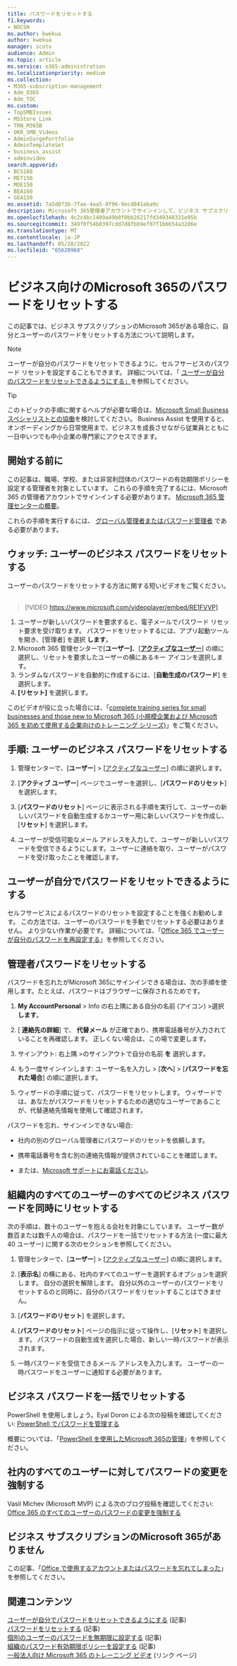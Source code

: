 ```yaml
---
title: パスワードをリセットする
f1.keywords:
- NOCSH
ms.author: kwekua
author: kwekua
manager: scotv
audience: Admin
ms.topic: article
ms.service: o365-administration
ms.localizationpriority: medium
ms.collection:
- M365-subscription-management
- Adm_O365
- Adm_TOC
ms.custom:
- TopSMBIssues
- MSStore_Link
- TRN_M365B
- OKR_SMB_Videos
- AdminSurgePortfolio
- AdminTemplateSet
- business_assist
- adminvideo
search.appverid:
- BCS160
- MET150
- MOE150
- BEA160
- GEA150
ms.assetid: 7a5d073b-7fae-4aa5-8f96-9ecd041aba9c
description: Microsoft 365管理者アカウントでサインインして、ビジネス サブスクリプションのMicrosoft 365がある場合にユーザーのパスワードをリセットします。
ms.openlocfilehash: 4c2c4bc1409a49b0f0bb26217fd349348331e95b
ms.sourcegitcommit: 349f0f54b0397cdd7d8fbb9ef07f1b6654a32d6e
ms.translationtype: MT
ms.contentlocale: ja-JP
ms.lasthandoff: 05/20/2022
ms.locfileid: "65620968"
---
```

# <a name="reset-passwords-in-microsoft-365-for-business"></a>ビジネス向けのMicrosoft 365のパスワードをリセットする

この記事では、ビジネス サブスクリプションのMicrosoft 365がある場合に、自分とユーザーのパスワードをリセットする方法について説明します。

> [!NOTE]
> ユーザーが自分のパスワードをリセットできるように、セルフサービスのパスワード リセットを設定することもできます。 詳細については、「 [ユーザーが自分のパスワードをリセットできるようにする」](let-users-reset-passwords.md)を参照してください。

> [!TIP]
> このトピックの手順に関するヘルプが必要な場合は、[Microsoft Small Business スペシャリストとの協働](https://go.microsoft.com/fwlink/?linkid=2186871)を検討してください。 Business Assist を使用すると、オンボーディングから日常使用まで、ビジネスを成長させながら従業員とともに一日中いつでも中小企業の専門家にアクセスできます。

## <a name="before-you-begin"></a>開始する前に

この記事は、職場、学校、または非営利団体のパスワードの有効期限ポリシーを設定する管理者を対象としています。 これらの手順を完了するには、Microsoft 365 の管理者アカウントでサインインする必要があります。 [Microsoft 365 管理センターの概要](../admin-overview/admin-center-overview.md)。

これらの手順を実行するには、 [グローバル管理者またはパスワード管理者](about-admin-roles.md) である必要があります。

## <a name="watch-reset-a-business-password-for-a-user"></a>ウォッチ: ユーザーのビジネス パスワードをリセットする

ユーザーのパスワードをリセットする方法に関する短いビデオをご覧ください。<br><br>

> [!VIDEO https://www.microsoft.com/videoplayer/embed/RE1FVVP]

1. ユーザーが新しいパスワードを要求すると、電子メールでパスワード リセット要求を受け取ります。 パスワードをリセットするには、アプリ起動ツールを開き、[管理者] を選択 **します**。
1. Microsoft 365 管理センターで[**ユーザー]**、[<a href="https://go.microsoft.com/fwlink/p/?linkid=834822" target="_blank">**アクティブなユーザー**</a>] の順に選択し、リセットを要求したユーザーの横にあるキー アイコンを選択します。
1. ランダムなパスワードを自動的に作成するには、[**自動生成のパスワード**] を選択します。
1. **[リセット]** を選択します。

このビデオが役に立った場合には、「[complete training series for small businesses and those new to Microsoft 365 (小規模企業および Microsoft 365 を初めて使用する企業向けのトレーニング シリーズ)](../../business-video/index.yml)」をご覧ください。
  
## <a name="steps-reset-a-business-password-for-a-user"></a>手順: ユーザーのビジネス パスワードをリセットする

1. 管理センターで、[**ユーザー**] \> [<a href="https://go.microsoft.com/fwlink/p/?linkid=834822" target="_blank">アクティブなユーザー</a>] の順に選択します。

2. [**アクティブ ユーザー**] ページでユーザーを選択し、[**パスワードのリセット**] を選択します。

3. [**パスワードのリセット**] ページに表示される手順を実行して、ユーザーの新しいパスワードを自動生成するかユーザー用に新しいパスワードを作成し、[**リセット**] を選択します。  

4. ユーザーが受信可能なメール アドレスを入力して、ユーザーが新しいパスワードを受信できるようにします。ユーザーに連絡を取り、ユーザーがパスワードを受け取ったことを確認します。

## <a name="let-users-reset-their-own-passwords"></a>ユーザーが自分でパスワードをリセットできるようにする

セルフサービスによるパスワードのリセットを設定することを強くお勧めします。 この方法では、ユーザーのパスワードを手動でリセットする必要はありません。 より少ない作業が必要です。 詳細については、「[Office 365 でユーザーが自分のパスワードを再設定する](let-users-reset-passwords.md)」を参照してください。

## <a name="reset-my-admin-password"></a>管理者パスワードをリセットする

パスワードを忘れたがMicrosoft 365にサインインできる場合は、次の手順を使用します。たとえば、パスワードはブラウザーに保存されるためです。

1. **My AccountPersonal** >  Info の右上隅にある自分の名前 (アイコン) >選択 **します**。

2. [ **連絡先の詳細**] で、 **代替メール** が正確であり、携帯電話番号が入力されていることを再確認します。 正しくない場合は、この場で変更します。

3. サインアウト: 右上隅 \>のサインアウトで自分の名前 **を** 選択します。

4. もう一度サインインします: ユーザー名を入力し \> [**次へ**] \> [**パスワードを忘れた場合**] の順に選択します。

5. ウィザードの手順に従って、パスワードをリセットします。 ウィザードでは、あなたがパスワードをリセットするための適切なユーザーであることが、代替連絡先情報を使用して確認されます。

パスワードを忘れ、サインインできない場合:

- 社内の別のグローバル管理者にパスワードのリセットを依頼します。

- 携帯電話番号を含む別の連絡先情報が提供されていることを確認します。

- または、[Microsoft サポートにお電話ください](../../business-video/get-help-support.md)。

## <a name="reset-all-business-passwords-for-everyone-in-your-organization-at-the-same-time"></a>組織内のすべてのユーザーのすべてのビジネス パスワードを同時にリセットする
<a name="bkmk_forgot"> </a>

次の手順は、数十のユーザーを抱える会社を対象にしています。 ユーザー数が数百または数千人の場合は、パスワードを一括でリセットする方法 (一度に最大 40 ユーザー) に関する次のセクションを参照してください。
  
1. 管理センターで、[**ユーザー**] \> [<a href="https://go.microsoft.com/fwlink/p/?linkid=834822" target="_blank">アクティブなユーザー</a>] の順に選択します。

2. [**表示名**] の横にある、社内のすべてのユーザーを選択するオプションを選択します。 自分の選択を解除します。 自分以外のユーザーのパスワードをリセットするのと同時に、自分のパスワードをリセットすることはできません。

3. [**パスワードのリセット**] を選択します。

4. [**パスワードのリセット**] ページの指示に従って操作し、[**リセット**] を選択します。  パスワードの自動生成を選択した場合、新しい一時パスワードが表示されます。

5. 一時パスワードを受信できるメール アドレスを入力します。 ユーザーの一時パスワードをユーザーに通知する必要があります。
  
## <a name="reset-business-passwords-in-bulk"></a>ビジネス パスワードを一括でリセットする
<a name="bkmk_forgot"> </a>

PowerShell を使用しましょう。Eyal Doron による次の投稿を確認してください: [PowerShell でパスワードを管理する](https://go.microsoft.com/fwlink/?linkid=853696)
  
<!-- Here's a related article: [Set the passwords for multiple user accounts](/office365/enterprise/powershell/manage-office-365-with-office-365-powershell). -->
  
概要については、「[PowerShell を使用したMicrosoft 365の管理](../../enterprise/manage-microsoft-365-with-microsoft-365-powershell.md)」を参照してください。
  
## <a name="force-a-password-change-for-all-users-in-your-business"></a>社内のすべてのユーザーに対してパスワードの変更を強制する

Vasil Michev (Microsoft MVP) による次のブログ投稿を確認してください: [Office 365 のすべてのユーザーのパスワードの変更を強制する](https://go.microsoft.com/fwlink/?linkid=853693)
  
## <a name="i-dont-have-a-microsoft-365-for-business-subscription"></a>ビジネス サブスクリプションのMicrosoft 365がありません

この記事、「[Office で使用するアカウントまたはパスワードを忘れてしまった](https://support.microsoft.com/office/eba0b4a2-c0ae-472c-99f6-bc63ee2425a8?wt.mc_id=SCL_reset-passwords_AdmHlp)」を参照してください。
  
## <a name="related-content"></a>関連コンテンツ
  
[ユーザーが自分でパスワードをリセットできるようにする](../add-users/let-users-reset-passwords.md) (記事)\
[パスワードをリセットする](../add-users/reset-passwords.md) (記事)\
[個別のユーザーのパスワードを無期限に設定する](set-password-to-never-expire.md) (記事)\
[組織のパスワード有効期限ポリシーを設定する](../manage/set-password-expiration-policy.md) (記事)\
[一般法人向け Microsoft 365 のトレーニング ビデオ](../../business-video/index.yml) (リンク ページ)
